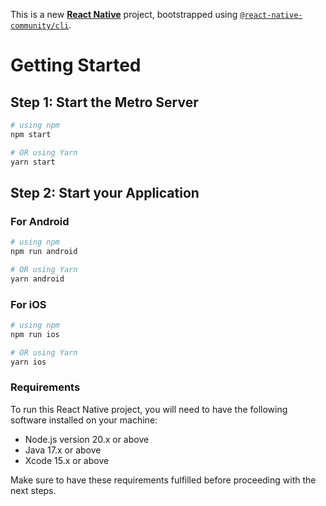 This is a new [**React Native**](https://reactnative.dev) project, bootstrapped using [`@react-native-community/cli`](https://github.com/react-native-community/cli).

# Getting Started

## Step 1: Start the Metro Server

```bash
# using npm
npm start

# OR using Yarn
yarn start
```

## Step 2: Start your Application

### For Android

```bash
# using npm
npm run android

# OR using Yarn
yarn android
```

### For iOS

```bash
# using npm
npm run ios

# OR using Yarn
yarn ios
```

### Requirements

To run this React Native project, you will need to have the following software installed on your machine:

- Node.js version 20.x or above
- Java 17.x or above
- Xcode 15.x or above

Make sure to have these requirements fulfilled before proceeding with the next steps.
